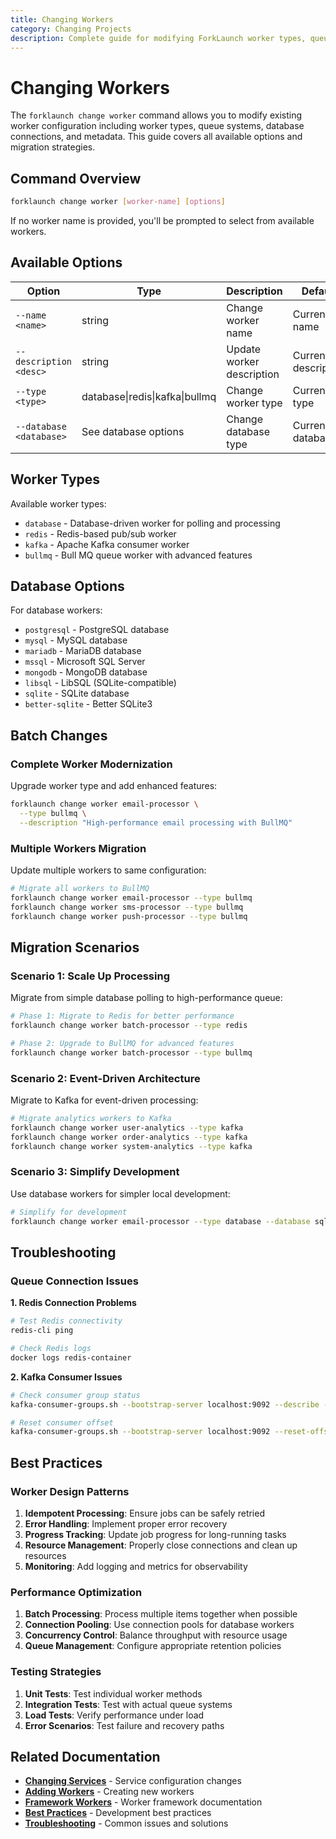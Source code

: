 ```yaml
---
title: Changing Workers
category: Changing Projects
description: Complete guide for modifying ForkLaunch worker types, queue systems, and processing configurations.
---
```


# Changing Workers

The `forklaunch change worker` command allows you to modify existing worker configuration including worker types, queue systems, database connections, and metadata. This guide covers all available options and migration strategies.

## Command Overview

```bash
forklaunch change worker [worker-name] [options]
```

If no worker name is provided, you'll be prompted to select from available workers.

## Available Options

| Option | Type | Description | Default |
|--------|------|-------------|---------|
| `--name <name>` | string | Change worker name | Current name |
| `--description <desc>` | string | Update worker description | Current description |
| `--type <type>` | database\|redis\|kafka\|bullmq | Change worker type | Current type |
| `--database <database>` | See database options | Change database type | Current database |

## Worker Types

Available worker types:
- `database` - Database-driven worker for polling and processing
- `redis` - Redis-based pub/sub worker
- `kafka` - Apache Kafka consumer worker
- `bullmq` - Bull MQ queue worker with advanced features

## Database Options

For database workers:
- `postgresql` - PostgreSQL database
- `mysql` - MySQL database  
- `mariadb` - MariaDB database
- `mssql` - Microsoft SQL Server
- `mongodb` - MongoDB database
- `libsql` - LibSQL (SQLite-compatible)
- `sqlite` - SQLite database
- `better-sqlite` - Better SQLite3

## Batch Changes

### Complete Worker Modernization

Upgrade worker type and add enhanced features:

```bash
forklaunch change worker email-processor \
  --type bullmq \
  --description "High-performance email processing with BullMQ"
```

### Multiple Workers Migration

Update multiple workers to same configuration:

```bash
# Migrate all workers to BullMQ
forklaunch change worker email-processor --type bullmq
forklaunch change worker sms-processor --type bullmq
forklaunch change worker push-processor --type bullmq
```

## Migration Scenarios

### Scenario 1: Scale Up Processing

Migrate from simple database polling to high-performance queue:

```bash
# Phase 1: Migrate to Redis for better performance
forklaunch change worker batch-processor --type redis

# Phase 2: Upgrade to BullMQ for advanced features
forklaunch change worker batch-processor --type bullmq
```

### Scenario 2: Event-Driven Architecture

Migrate to Kafka for event-driven processing:

```bash
# Migrate analytics workers to Kafka
forklaunch change worker user-analytics --type kafka
forklaunch change worker order-analytics --type kafka
forklaunch change worker system-analytics --type kafka
```

### Scenario 3: Simplify Development

Use database workers for simpler local development:

```bash
# Simplify for development
forklaunch change worker email-processor --type database --database sqlite
```

## Troubleshooting

### Queue Connection Issues

**1. Redis Connection Problems**
```bash
# Test Redis connectivity
redis-cli ping

# Check Redis logs
docker logs redis-container
```

**2. Kafka Consumer Issues**
```bash
# Check consumer group status
kafka-consumer-groups.sh --bootstrap-server localhost:9092 --describe --group order-processor

# Reset consumer offset
kafka-consumer-groups.sh --bootstrap-server localhost:9092 --reset-offsets --group order-processor --topic order-events --to-earliest --execute
```

## Best Practices

### Worker Design Patterns

1. **Idempotent Processing**: Ensure jobs can be safely retried
2. **Error Handling**: Implement proper error recovery
3. **Progress Tracking**: Update job progress for long-running tasks
4. **Resource Management**: Properly close connections and clean up resources
5. **Monitoring**: Add logging and metrics for observability

### Performance Optimization

1. **Batch Processing**: Process multiple items together when possible
2. **Connection Pooling**: Use connection pools for database workers
3. **Concurrency Control**: Balance throughput with resource usage
4. **Queue Management**: Configure appropriate retention policies

### Testing Strategies

1. **Unit Tests**: Test individual worker methods
2. **Integration Tests**: Test with actual queue systems
3. **Load Tests**: Verify performance under load
4. **Error Scenarios**: Test failure and recovery paths

## Related Documentation

- **[Changing Services](./services.md)** - Service configuration changes
- **[Adding Workers](../adding-projects/workers.md)** - Creating new workers
- **[Framework Workers](../framework/workers.md)** - Worker framework documentation
- **[Best Practices](../best-practices.md)** - Development best practices
- **[Troubleshooting](../troubleshooting.md)** - Common issues and solutions

